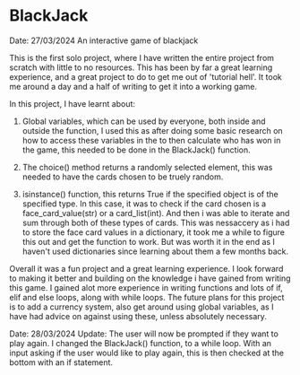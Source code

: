 # BlackJack

Date: 27/03/2024
An interactive game of blackjack

This is the first solo project, where I have written the entire project from scratch with little to no resources. This has
been by far a great learning experience, and a great project to do to get me out of 'tutorial hell'. It took me around a day
and a half of writing to get it into a working game.

In this project, I have learnt about: 

1. Global variables, which can be used by everyone, both inside and outside the function, I used this as after doing some
basic research on how to access these variables in the to then calculate who has won in the game, this needed to be done in the
BlackJack() function.

2. The choice() method returns a randomly selected element, this was needed to have the cards chosen to be truely random.

3. isinstance() function, this returns True if the specified object is of the specified type. In this case, it was
to check if the card chosen is a face_card_value(str) or a card_list(int). And then i was able to iterate and sum through
both of these types of cards. This was nessaccery as i had to store the face card values in a dictionary, it took me a while
to figure this out and get the function to work. But was worth it in the end as I haven't used dictionaries since learning
about them a few months back.

Overall it was a fun project and a great learning experience. I look forward to making it better and building on 
the knowledge i have gained from writing this game. I gained alot more experience in writing functions and lots of if, elif and
else loops, along with while loops. The future plans for this project is to add a currency system, also get around
using global variables, as I have had advice on against using these, unless absolutely necessary.

Date: 28/03/2024
Update: The user will now be prompted if they want to play again. I changed the BlackJack() function, to a while loop. With an 
input asking if the user would like to play again, this is then checked at the bottom with an if statement.
